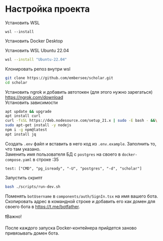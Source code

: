 # Настройка проекта
Установить WSL
```
wsl --install
```
Установить Docker Desktop

Установить WSL Ubuntu 22.04
```sh
wsl --install "Ubuntu-22.04"
```

Клонировать репоз внутри wsl
```bash
git clone https://github.com/embersee/scholar.git
cd scholar
```
Установить ngrok и добавить автотокен (для этого нужно зарегаться) https://ngrok.com/download<br/>
Установить зависимости
```bash
apt update && upgrade
apt install curl
curl -fsSL https://deb.nodesource.com/setup_21.x | sudo -E bash - &&\
sudo apt-get install -y nodejs
npm i -g npm@latest
apt install jq
```
Создать `.env` файл и вставить в него код из `.env.example`. Заполнить то, что там указано.<br/>
Заменить имя пользователя БД c `postgres` на своего в `docker-compose.yaml` в строке :35
```
test: ["CMD", "pg_isready", "-U", "postgres", "-d", "scholar"]
```
Запустить скрипт
```bash
bash ./scripts/run-dev.sh
```
Поменять `botUsername` в `components/auth/SignIn.tsx` на имя вашего бота.<br/>
Скопировать адрес в командной строке и добавить его как домен для своего бота в https://t.me/botfather.

❗️Важно!

После каждого запуска Docker-контейнера прийдется заново привязывать домен бота.<br/>
